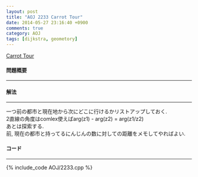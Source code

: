 ```yaml
---
layout: post
title: "AOJ 2233 Carrot Tour"
date: 2014-05-27 23:16:40 +0900
comments: true
category: AOJ
tags: [dijkstra, geometory]
---
```


[Carrot Tour](http://judge.u-aizu.ac.jp/onlinejudge/description.jsp?id=2233)

#### 問題概要

****

#### 解法

****

一つ前の都市と現在地から次にどこに行けるかリストアップしておく.  
2直線の角度はcomlex使えばarg(z1) - arg(z2) = arg(z1/z2)  
あとは探索する.  
前, 現在の都市と持ってるにんじんの数に対しての距離をメモしてやればよい.

#### コード

****

{% include_code AOJ/2233.cpp %}
